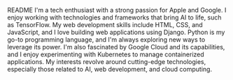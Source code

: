 README
I'm a tech enthusiast with a strong passion for Apple and Google. I enjoy working with technologies and frameworks that bring AI to life, such as TensorFlow. My web development skills include HTML, CSS, and JavaScript, and I love building web applications using Django. Python is my go-to programming language, and I'm always exploring new ways to leverage its power. I'm also fascinated by Google Cloud and its capabilities, and I enjoy experimenting with Kubernetes to manage containerized applications. My interests revolve around cutting-edge technologies, especially those related to AI, web development, and cloud computing.

